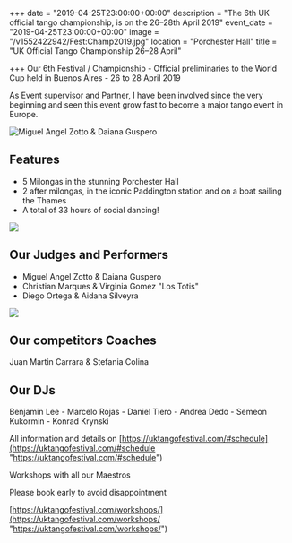 +++
date = "2019-04-25T23:00:00+00:00"
description = "The 6th UK official tango championship, is on the 26–28th April 2019"
event_date = "2019-04-25T23:00:00+00:00"
image = "/v1552422942/Fest:Champ2019.jpg"
location = "Porchester Hall"
title = "UK Official Tango Championship 26–28 April"

+++
Our 6th Festival / Championship - Official preliminaries to the World Cup held in Buenos Aires - 26 to 28 April 2019

As Event supervisor and Partner, I have been involved since the very beginning and seen this event grow fast to become a major tango event in Europe.

![Miguel Angel Zotto & Daiana Guspero](https://res.cloudinary.com/paris-tango/image/upload/v1552423113/zotto%20pic.jpg)

## Features

* 5 Milongas in the stunning Porchester Hall
* 2 after milongas, in the iconic Paddington station and on a boat sailing the Thames
* A total of 33 hours of social dancing!

![](https://res.cloudinary.com/paris-tango/image/upload/v1552439623/los%20totis.jpg)

## Our Judges and Performers

* Miguel Angel Zotto & Daiana Guspero
* Christian Marques & Virginia Gomez "Los Totis"
* Diego Ortega & Aidana Silveyra

![](https://res.cloudinary.com/paris-tango/image/upload/v1552439670/Aldana%20pic.jpg)

## Our competitors Coaches

Juan Martin Carrara & Stefania Colina

## Our DJs

Benjamin Lee - Marcelo Rojas - Daniel Tiero - Andrea Dedo - Semeon Kukormin - Konrad Krynski

All information and details on [https://uktangofestival.com/#schedule](https://uktangofestival.com/#schedule "https://uktangofestival.com/#schedule")

Workshops with all our Maestros

Please book early to avoid disappointment

[https://uktangofestival.com/workshops/](https://uktangofestival.com/workshops/ "https://uktangofestival.com/workshops/")
